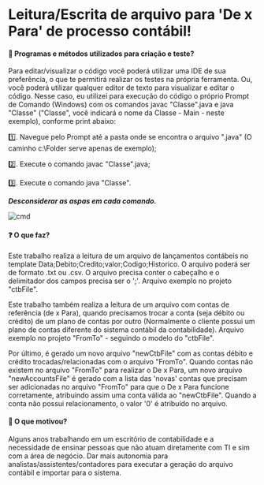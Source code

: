 # Leitura/Escrita de arquivo para 'De x Para' de processo contábil!

#### :open_file_folder: Programas e métodos utilizados para criação e teste?

Para editar/visualizar o código você poderá utilizar uma IDE de sua preferência, o que te permitirá realizar os testes na própria ferramenta.
Ou, você poderá utilizar qualquer editor de texto para visualizar e editar o código. Nesse caso, eu utilizei para execução do código o próprio
Prompt de Comando (Windows) com os comandos javac "Classe".java e java "Classe" ("Classe", você indicará o nome da Classe - Main - neste exemplo), conforme
print abaixo:

:one:. Navegue pelo Prompt até a pasta onde se encontra o arquivo ".java" (O caminho c:\Folder serve apenas de exemplo);

:two:. Execute o comando javac "Classe".java;

:three:. Execute o comando java "Classe".

***Desconsiderar as aspas em cada comando.***

![cmd](https://user-images.githubusercontent.com/57046710/171024500-7b5bdd95-8c75-4f5d-bfc3-4e251332908f.PNG)


#### :question: O que faz?

Este trabalho realiza a leitura de um arquivo de lançamentos contábeis no template Data;Debito;Credito;valor;Codigo;Historico.
O arquivo poderá ser de formato .txt ou .csv. O arquivo precisa conter o cabeçalho e o delimitador dos campos precisa ser o ';'.
Arquivo exemplo no projeto "ctbFile".

Este trabalho também realiza a leitura de um arquivo com contas de referência (de x Para), quando precisamos trocar a conta (seja débito ou crédito)
de um plano de contas por outro (Normalmente o cliente possui um plano de contas diferente do sistema contábil da contabilidade).
Arquivo exemplo no projeto "FromTo" - seguindo o modelo do "ctbFile".

Por último, é gerado um novo arquivo "newCtbFile" com as contas débito e crédito trocadas/relacionadas com o arquivo "FromTo".
Quando contas não existem no arquivo "FromTo" para realizar o De x Para, um novo arquivo "newAccountsFile" é gerado com a lista das 'novas' contas que precisam
ser adicionadas no arquivo "FromTo" para que o De x Para funcione corretamente, atribuindo assim uma conta válida ao "newCtbFile". Quando a conta não possui
relacionamento, o valor '0' é atribuído no arquivo.

#### :punch: O que motivou?

Alguns anos trabalhando em um escritório de contabilidade e a necessidade de ensinar pessoas que não atuam diretamente com TI e sim com a área de negócio.
Dar mais autonomia para analistas/assistentes/contadores para executar a geração do arquivo contábil e importar para o sistema.

